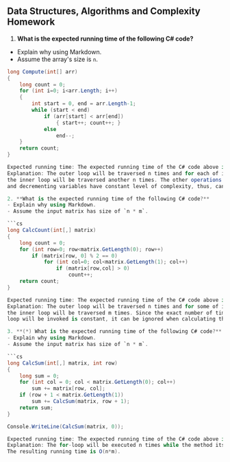 ## Data Structures, Algorithms and Complexity Homework

1. **What is the expected running time of the following C# code?**
  - Explain why using Markdown.
  - Assume the array's size is `n`.

  ```cs
  long Compute(int[] arr)
  {
      long count = 0;
      for (int i=0; i<arr.Length; i++)
      {
          int start = 0, end = arr.Length-1;
          while (start < end)
              if (arr[start] < arr[end])
                  { start++; count++; }
              else 
                  end--;
      }
      return count;
  }
  
  Expected running time: The expected running time of the C# code above is O(n^2)
  Explanation: The outer loop will be traversed n times and for each of its iterations, 
  the inner loop will be traversed another n times. The other operations (such as incrementing 
  and decrementing variables have constant level of complexity, thus, can be omitted)
  
2. **What is the expected running time of the following C# code?**
  - Explain why using Markdown.
  - Assume the input matrix has size of `n * m`.

  ```cs
  long CalcCount(int[,] matrix)
  {
      long count = 0;
      for (int row=0; row<matrix.GetLength(0); row++)
          if (matrix[row, 0] % 2 == 0)
              for (int col=0; col<matrix.GetLength(1); col++)
                  if (matrix[row,col] > 0)
                      count++;
      return count;
  }
  
  Expected running time: The expected running time of the C# code above is O(n*m).
  Explanation: The outer loop will be traversed n times and for some of its iterations 
  the inner loop will be traversed m times. Since the exact number of times of the inner 
  loop will be invoked is constant, it can be ignored when calculating the final running time.

3. **(*) What is the expected running time of the following C# code?**
  - Explain why using Markdown.
  - Assume the input matrix has size of `n * m`.

  ```cs
  long CalcSum(int[,] matrix, int row)
  {
      long sum = 0;
      for (int col = 0; col < matrix.GetLength(0); col++) 
          sum += matrix[row, col];
      if (row + 1 < matrix.GetLength(1)) 
          sum += CalcSum(matrix, row + 1);
      return sum;
  }
  
  Console.WriteLine(CalcSum(matrix, 0));

  Expected running time: The expected running time of the C# code above is O(n*m).
  Explanation: The for-loop will be executed n times while the method itself -> m times. 
  The resulting running time is O(n*m).
